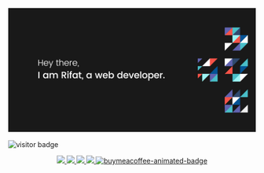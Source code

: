<main>
  <img src="/images/banner.jpg" alt="rifat banner"/>
</main>
<!-- Banner End -->

![visitor badge](https://visitor-badge.laobi.icu/badge?page_id=rifatbhuiya567.visitor-badge&left_color=red&right_color=green&left_text=Visitors)
<!--  Visitors Badge -->

<div align="center">
  <a href="mailto:hello.rifatbhuiya@gmail.com" target="_blank" title="rifat's email">
    <img src="https://img.shields.io/badge/Gmail-D14836?style=for-the-badge&logo=gmail&logoColor=white"/>
  </a>
  <a href="https://wa.me/+8801950533875" target="_blank" title="rifat's whatsapp">
    <img src="https://img.shields.io/badge/WhatsApp-25D366?style=for-the-badge&logo=whatsapp&logoColor=white"/>
  </a>
<!--   <a href="https://twitter.com/rifatbhuiya567" target="_blank" title="rifat's twitter">
    <img src="https://img.shields.io/badge/Twitter-1DA1F2?style=for-the-badge&logo=twitter&logoColor=white"/>
  </a> -->
  <a href="https://discord.com/users/rifat_bhuiya" target="_blank" title="rifat's discord">
    <img src="https://img.shields.io/badge/Discord-5865F2?style=for-the-badge&logo=discord&logoColor=white"/>
  </a>
<!--   <a href="https://rifatbhuiya567.github.io/rifat-bhuiya-porfolio" target="_blank" title="rifat's website">
    <img src="https://img.shields.io/badge/website-000000?style=for-the-badge&logo=About.me&logoColor=white"/>
  </a> -->
  <a href="https://www.linkedin.com/in/rifatbhuiya567/" target="_blank" title="rifat's linkedin">
    <img src="https://img.shields.io/badge/LinkedIn-0077B5?style=for-the-badge&logo=linkedin&logoColor=white"/>
  </a>
   <a href="https://www.buymeacoffee.com/rifatbhuiya" target="_blank" title="buy a coffee">
    <img src="https://iili.io/JIYMmUN.gif"  alt="buymeacoffee-animated-badge" style="width: 148px;">
  </a>
</div>

<!-- Actions End -->

<!-- <hr>

[![Rifat's top languages](https://github-readme-stats.vercel.app/api/top-langs/?username=rifatbhuiya567&theme=blue-green)](https://github.com/rifatbhuiya567/rifatbhuiya567)
 Languages -->
